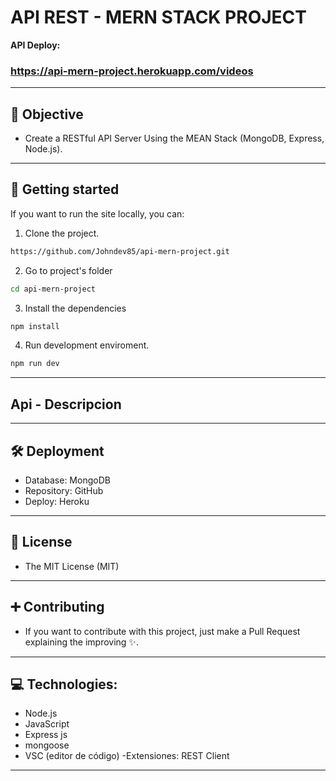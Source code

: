 # API REST - MERN STACK PROJECT

**API Deploy:**

### https://api-mern-project.herokuapp.com/videos

---

## 🎯 Objective

-   Create a RESTful API Server Using the MEAN Stack (MongoDB, Express, Node.js).

---

## 🚀 Getting started

If you want to run the site locally, you can:

1. Clone the project.

```bash
https://github.com/Johndev85/api-mern-project.git
```

2. Go to project's folder

```bash
cd api-mern-project
```

3. Install the dependencies

```bash
npm install
```

4. Run development enviroment.

```bash
npm run dev
```

---

## Api - Descripcion

---

## 🛠 Deployment

-   Database: MongoDB
-   Repository: GitHub
-   Deploy: Heroku

---

## 🧾 License

-   The MIT License (MIT)

---

## ➕ Contributing

-   If you want to contribute with this project, just make a Pull Request explaining the improving ✨.

---

## 💻 Technologies:

-   Node.js
-   JavaScript
-   Express js
-   mongoose
-   VSC (editor de código)
    -Extensiones: REST Client

---
